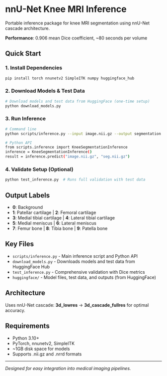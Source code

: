 # nnU-Net Knee MRI Inference

Portable inference package for knee MRI segmentation using nnU-Net cascade architecture.

**Performance**: 0.906 mean Dice coefficient, ~80 seconds per volume

## Quick Start

### 1. Install Dependencies
```bash
pip install torch nnunetv2 SimpleITK numpy huggingface_hub
```

### 2. Download Models & Test Data
```bash
# Download models and test data from HuggingFace (one-time setup)
python download_models.py
```

### 3. Run Inference
```bash
# Command line
python scripts/inference.py --input image.nii.gz --output segmentation.nii.gz

# Python API
from scripts.inference import KneeSegmentationInference
inference = KneeSegmentationInference()
result = inference.predict("image.nii.gz", "seg.nii.gz")
```

### 4. Validate Setup (Optional)
```bash
python test_inference.py  # Runs full validation with test data
```

## Output Labels
- **0**: Background  
- **1**: Patellar cartilage | **2**: Femoral cartilage  
- **3**: Medial tibial cartilage | **4**: Lateral tibial cartilage  
- **5**: Medial meniscus | **6**: Lateral meniscus  
- **7**: Femur bone | **8**: Tibia bone | **9**: Patella bone

## Key Files
- `scripts/inference.py` - Main inference script and Python API
- `download_models.py` - Downloads models and test data from HuggingFace Hub  
- `test_inference.py` - Comprehensive validation with Dice metrics
- `huggingface/` - Model files, test data, and outputs (from HuggingFace)

## Architecture
Uses nnU-Net cascade: **3d_lowres** → **3d_cascade_fullres** for optimal accuracy.

## Requirements
- Python 3.10+
- PyTorch, nnunetv2, SimpleITK
- ~1GB disk space for models
- Supports .nii.gz and .nrrd formats

---
*Designed for easy integration into medical imaging pipelines.*